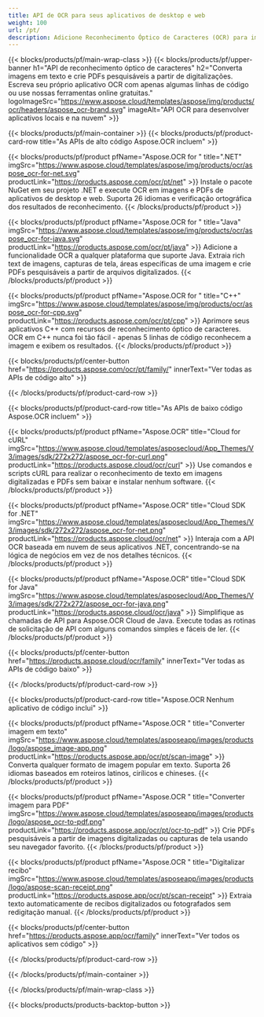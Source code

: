 ```yaml
---
title: API de OCR para seus aplicativos de desktop e web
weight: 100
url: /pt/
description: Adicione Reconhecimento Óptico de Caracteres (OCR) para imagens e arquivos PDF aos seus aplicativos .NET, Java e C++ em menos de 10 linhas de código.
---
```


{{< blocks/products/pf/main-wrap-class >}}
{{< blocks/products/pf/upper-banner h1="API de reconhecimento óptico de caracteres" h2="Converta imagens em texto e crie PDFs pesquisáveis a partir de digitalizações. Escreva seu próprio aplicativo OCR com apenas algumas linhas de código ou use nossas ferramentas online gratuitas." logoImageSrc="https://www.aspose.cloud/templates/aspose/img/products/ocr/headers/aspose_ocr-brand.svg" imageAlt="API OCR para desenvolver aplicativos locais e na nuvem" >}}

{{< blocks/products/pf/main-container >}}
{{< blocks/products/pf/product-card-row title="As APIs de alto código Aspose.OCR incluem" >}}

{{< blocks/products/pf/product pfName="Aspose.OCR for " title=".NET" imgSrc="https://www.aspose.cloud/templates/aspose/img/products/ocr/aspose_ocr-for-net.svg" productLink="https://products.aspose.com/ocr/pt/net" >}}
Instale o pacote NuGet em seu projeto .NET e execute OCR em imagens e PDFs de aplicativos de desktop e web. Suporta 26 idiomas e verificação ortográfica dos resultados de reconhecimento.
{{< /blocks/products/pf/product >}}

{{< blocks/products/pf/product pfName="Aspose.OCR for " title="Java" imgSrc="https://www.aspose.cloud/templates/aspose/img/products/ocr/aspose_ocr-for-java.svg" productLink="https://products.aspose.com/ocr/pt/java" >}}
Adicione a funcionalidade OCR a qualquer plataforma que suporte Java. Extraia rich text de imagens, capturas de tela, áreas específicas de uma imagem e crie PDFs pesquisáveis a partir de arquivos digitalizados.
{{< /blocks/products/pf/product >}}

{{< blocks/products/pf/product pfName="Aspose.OCR for " title="C++" imgSrc="https://www.aspose.cloud/templates/aspose/img/products/ocr/aspose_ocr-for-cpp.svg" productLink="https://products.aspose.com/ocr/pt/cpp" >}}
Aprimore seus aplicativos C++ com recursos de reconhecimento óptico de caracteres. OCR em C++ nunca foi tão fácil - apenas 5 linhas de código reconhecem a imagem e exibem os resultados.
{{< /blocks/products/pf/product >}}

{{< blocks/products/pf/center-button href="https://products.aspose.com/ocr/pt/family/" innerText="Ver todas as APIs de código alto" >}}

{{< /blocks/products/pf/product-card-row >}}

{{< blocks/products/pf/product-card-row title="As APIs de baixo código Aspose.OCR incluem" >}}

{{< blocks/products/pf/product pfName="Aspose.OCR" title="Cloud for cURL" imgSrc="https://www.aspose.cloud/templates/asposecloud/App_Themes/V3/images/sdk/272x272/aspose_ocr-for-curl.png" productLink="https://products.aspose.cloud/ocr/curl" >}}
Use comandos e scripts cURL para realizar o reconhecimento de texto em imagens digitalizadas e PDFs sem baixar e instalar nenhum software.
{{< /blocks/products/pf/product >}}

{{< blocks/products/pf/product pfName="Aspose.OCR" title="Cloud SDK for .NET" imgSrc="https://www.aspose.cloud/templates/asposecloud/App_Themes/V3/images/sdk/272x272/aspose_ocr-for-net.png" productLink="https://products.aspose.cloud/ocr/net" >}}
Interaja com a API OCR baseada em nuvem de seus aplicativos .NET, concentrando-se na lógica de negócios em vez de nos detalhes técnicos.
{{< /blocks/products/pf/product >}}

{{< blocks/products/pf/product pfName="Aspose.OCR" title="Cloud SDK for Java" imgSrc="https://www.aspose.cloud/templates/asposecloud/App_Themes/V3/images/sdk/272x272/aspose_ocr-for-java.png" productLink="https://products.aspose.cloud/ocr/java" >}}
Simplifique as chamadas de API para Aspose.OCR Cloud de Java. Execute todas as rotinas de solicitação de API com alguns comandos simples e fáceis de ler.
{{< /blocks/products/pf/product >}}

{{< blocks/products/pf/center-button href="https://products.aspose.cloud/ocr/family" innerText="Ver todas as APIs de código baixo" >}}

{{< /blocks/products/pf/product-card-row >}}

{{< blocks/products/pf/product-card-row title="Aspose.OCR Nenhum aplicativo de código inclui" >}}

{{< blocks/products/pf/product pfName="Aspose.OCR " title="Converter imagem em texto" imgSrc="https://www.aspose.cloud/templates/asposeapp/images/products/logo/aspose_image-app.png" productLink="https://products.aspose.app/ocr/pt/scan-image" >}}
Converta qualquer formato de imagem popular em texto. Suporta 26 idiomas baseados em roteiros latinos, cirílicos e chineses.
{{< /blocks/products/pf/product >}}

{{< blocks/products/pf/product pfName="Aspose.OCR " title="Converter imagem para PDF" imgSrc="https://www.aspose.cloud/templates/asposeapp/images/products/logo/aspose_ocr-to-pdf.png" productLink="https://products.aspose.app/ocr/pt/ocr-to-pdf" >}}
Crie PDFs pesquisáveis a partir de imagens digitalizadas ou capturas de tela usando seu navegador favorito.
{{< /blocks/products/pf/product >}}

{{< blocks/products/pf/product pfName="Aspose.OCR " title="Digitalizar recibo" imgSrc="https://www.aspose.cloud/templates/asposeapp/images/products/logo/aspose-scan-receipt.png" productLink="https://products.aspose.app/ocr/pt/scan-receipt" >}}
Extraia texto automaticamente de recibos digitalizados ou fotografados sem redigitação manual.
{{< /blocks/products/pf/product >}}

{{< blocks/products/pf/center-button href="https://products.aspose.app/ocr/family" innerText="Ver todos os aplicativos sem código" >}}

{{< /blocks/products/pf/product-card-row >}}

{{< /blocks/products/pf/main-container >}}

{{< /blocks/products/pf/main-wrap-class >}}

{{< blocks/products/products-backtop-button >}}